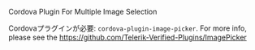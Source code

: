 
Cordova Plugin For Multiple Image Selection

Cordovaプラグインが必要: `cordova-plugin-image-picker`.
For more info, please see the https://github.com/Telerik-Verified-Plugins/ImagePicker
